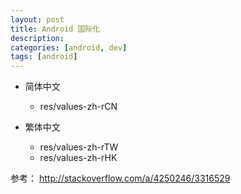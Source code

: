 ```yaml
---
layout: post
title: Android 国际化
description: 
categories: [android, dev]
tags: [android]
---
```


* 简体中文
  * res/values-zh-rCN


* 繁体中文
  * res/values-zh-rTW
  * res/values-zh-rHK



参考：
<http://stackoverflow.com/a/4250246/3316529>